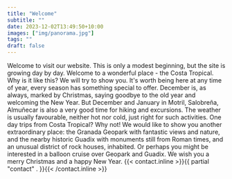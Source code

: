 ```yaml
---
title: "Welcome"
subtitle: ""
date: 2023-12-02T13:49:50+10:00
images: ["img/panorama.jpg"]
tags: ""
draft: false
---
```

Welcome to visit our website. This is only a modest beginning, but the site is growing day by day.
Welcome to a wonderful place - the Costa Tropical. Why is it like this? We will try to show you. It's
worth being here at any time of year, every season has something special to offer.
December is, as always, marked by Christmas, saying goodbye to the old year and welcoming the New
Year. But December and January in Motril, Salobreña, Almuñecar is also a very good time for hiking and
excursions. The weather is usually favourable, neither hot nor cold, just right for such activities.
One day trips from Costa Tropical? Why not!
We would like to show you another extraordinary place: the Granada Geopark with fantastic views and
nature, and the nearby historic Guadix with monuments still from Roman times, and an unusual district of
rock houses, inhabited. Or perhaps you might be interested in a balloon cruise over Geopark and Guadix.
We wish you a merry Christmas and a happy New Year.
{{< contact.inline >}}{{ partial "contact" . }}{{< /contact.inline >}}
